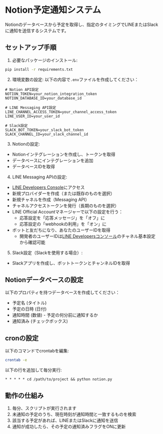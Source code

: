 # Notion予定通知システム

Notionのデータベースから予定を取得し、指定のタイミングでLINEまたはSlackに通知を送信するシステムです。

## セットアップ手順

1. 必要なパッケージのインストール:
```bash
pip install -r requirements.txt
```

2. 環境変数の設定:
以下の内容で`.env`ファイルを作成してください：
```
# Notion API設定
NOTION_TOKEN=your_notion_integration_token
NOTION_DATABASE_ID=your_database_id

# LINE Messaging API設定
LINE_CHANNEL_ACCESS_TOKEN=your_channel_access_token
LINE_USER_ID=your_user_id

# Slack設定
SLACK_BOT_TOKEN=your_slack_bot_token
SLACK_CHANNEL_ID=your_slack_channel_id
```

3. Notionの設定:
- Notionインテグレーションを作成し、トークンを取得
- データベースにインテグレーションを追加
- データベースIDを取得

4. LINE Messaging APIの設定:
- [LINE Developers Console](https://developers.line.biz/console/)にアクセス
- 新規プロバイダーを作成（または既存のものを選択）
- 新規チャネルを作成（Messaging API）
- チャネルアクセストークンを発行（長期のものを選択）
- LINE Official Accountマネージャーで以下の設定を行う：
  - 応答設定を「応答メッセージ」を「オフ」に
  - 応答設定の「webhookの利用」を「オン」に
- ボットと友だちになり、あなたのユーザーIDを取得
  - 開発者のユーザーIDは[LINE Developersコンソール](https://developers.line.biz/console/)のチャネル基本設定から確認可能

5. Slack設定（Slackを使用する場合）:
- Slackアプリを作成し、ボットトークンとチャンネルIDを取得

## Notionデータベースの設定

以下のプロパティを持つデータベースを作成してください：
- 予定名 (タイトル)
- 予定の日時 (日付)
- 通知時間 (数値) - 予定の何分前に通知するか
- 通知済み (チェックボックス)

## cronの設定

以下のコマンドでcrontabを編集:
```bash
crontab -e
```

以下の行を追加して毎分実行:
```
* * * * * cd /path/to/project && python notion.py
```

## 動作の仕組み

1. 毎分、スクリプトが実行されます
2. 未通知の予定のうち、現在時刻が通知時間と一致するものを検索
3. 該当する予定があれば、LINEまたはSlackに通知を送信
4. 通知が成功したら、その予定の通知済みフラグをONに更新